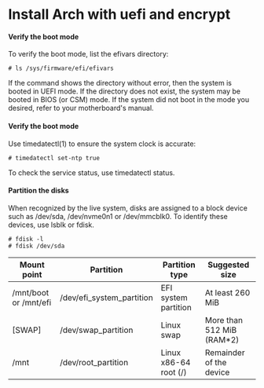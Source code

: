 # Install Arch with uefi and encrypt

#### Verify the boot mode
To verify the boot mode, list the efivars directory:
```
# ls /sys/firmware/efi/efivars
```
If the command shows the directory without error, then the system is booted in UEFI mode. If the directory does not exist, the system may be booted in BIOS (or CSM) mode. If the system did not boot in the mode you desired, refer to your motherboard's manual.

#### Verify the boot mode
Use timedatectl(1) to ensure the system clock is accurate:
```
# timedatectl set-ntp true
```
To check the service status, use timedatectl status.

#### Partition the disks
When recognized by the live system, disks are assigned to a block device such as /dev/sda, /dev/nvme0n1 or /dev/mmcblk0. To identify these devices, use lsblk or fdisk.
```
# fdisk -l
# fdisk /dev/sda
```
| Mount point | Partition | Partition type | Suggested size
| ----------  | --------- | -------------- | --------- 
| /mnt/boot or /mnt/efi |	/dev/efi_system_partition	| EFI system partition |	At least 260 MiB
| [SWAP]| /dev/swap_partition	| Linux swap	| More than 512 MiB (RAM*2)
| /mnt |	/dev/root_partition	| Linux x86-64 root (/)	| Remainder of the device
